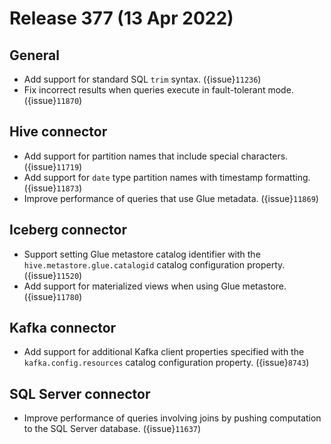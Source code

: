 # Release 377 (13 Apr 2022)

## General

* Add support for standard SQL `trim` syntax. ({issue}`11236`)
* Fix incorrect results when queries execute in fault-tolerant mode. ({issue}`11870`)

## Hive connector

* Add support for partition names that include special characters. ({issue}`11719`)
* Add support for `date` type partition names with timestamp formatting. ({issue}`11873`)
* Improve performance of queries that use Glue metadata. ({issue}`11869`)

## Iceberg connector

* Support setting Glue metastore catalog identifier with the
  `hive.metastore.glue.catalogid` catalog configuration property. ({issue}`11520`)
* Add support for materialized views when using Glue metastore. ({issue}`11780`)

## Kafka connector

* Add support for additional Kafka client properties specified with the
  `kafka.config.resources` catalog configuration property. ({issue}`8743`)

## SQL Server connector

* Improve performance of queries involving joins by pushing computation to the
  SQL Server database. ({issue}`11637`)
